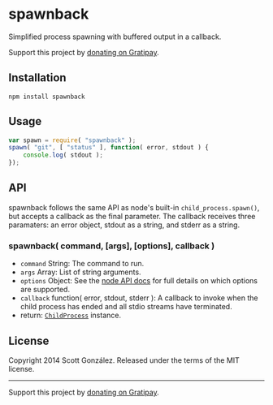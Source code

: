 # spawnback

Simplified process spawning with buffered output in a callback.

Support this project by [donating on Gratipay](https://gratipay.com/scottgonzalez/).



## Installation

```
npm install spawnback
```



## Usage

```javascript
var spawn = require( "spawnback" );
spawn( "git", [ "status" ], function( error, stdout ) {
	console.log( stdout );
});
```

## API

spawnback follows the same API as node's built-in `child_process.spawn()`, but accepts a callback as the final parameter. The callback receives three paramaters: an error object, stdout as a string, and stderr as a string.

### spawnback( command, [args], [options], callback )

* `command` String: The command to run.
* `args` Array: List of string arguments.
* `options` Object: See the [node API docs](http://nodejs.org/api/child_process.html#child_process_child_process_spawn_command_args_options) for full details on which options are supported.
* `callback` function( error, stdout, stderr ): A callback to invoke when the child process has ended and all stdio streams have terminated.
* return: [`ChildProcess`](http://nodejs.org/api/child_process.html#child_process_child_process) instance.



## License

Copyright 2014 Scott González. Released under the terms of the MIT license.

---

Support this project by [donating on Gratipay](https://gratipay.com/scottgonzalez/).
